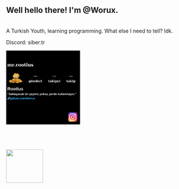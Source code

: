 <h2>Well hello there! I'm @Worux.</h2> <br>
A Turkish Youth, learning programming. What else I need to tell? Idk.

Discord: siber.tr

<img src="mr.rootlus.png" width="200" height="200">

<br><br><br>
<img src="https://media.tenor.com/mcFk6VXXMHUAAAAi/deltarune-deltarune-chapter2.gif" width="100px" height="90px">
<br>

